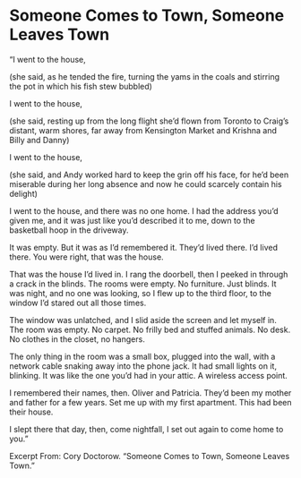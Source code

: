 # Someone Comes to Town, Someone Leaves Town

“I went to the house,

(she said, as he tended the fire, turning the yams in the coals and stirring the pot in which his fish stew bubbled)

I went to the house,

(she said, resting up from the long flight she’d flown from Toronto to Craig’s distant, warm shores, far away from Kensington Market and Krishna and Billy and Danny)

I went to the house,

(she said, and Andy worked hard to keep the grin off his face, for he’d been miserable during her long absence and now he could scarcely contain his delight)

I went to the house, and there was no one home. I had the address you’d given me, and it was just like you’d described it to me, down to the basketball hoop in the driveway.

It was empty. But it was as I’d remembered it. They’d lived there. I’d lived there. You were right, that was the house.

That was the house I’d lived in. I rang the doorbell, then I peeked in through a crack in the blinds. The rooms were empty. No furniture. Just blinds. It was night, and no one was looking, so I flew up to the third floor, to the window I’d stared out all those times.

The window was unlatched, and I slid aside the screen and let myself in. The room was empty. No carpet. No frilly bed and stuffed animals. No desk. No clothes in the closet, no hangers.

The only thing in the room was a small box, plugged into the wall, with a network cable snaking away into the phone jack. It had small lights on it, blinking. It was like the one you’d had in your attic. A wireless access point.

I remembered their names, then. Oliver and Patricia. They’d been my mother and father for a few years. Set me up with my first apartment. This had been their house.

I slept there that day, then, come nightfall, I set out again to come home to you.”

Excerpt From: Cory Doctorow. “Someone Comes to Town, Someone Leaves Town.”
